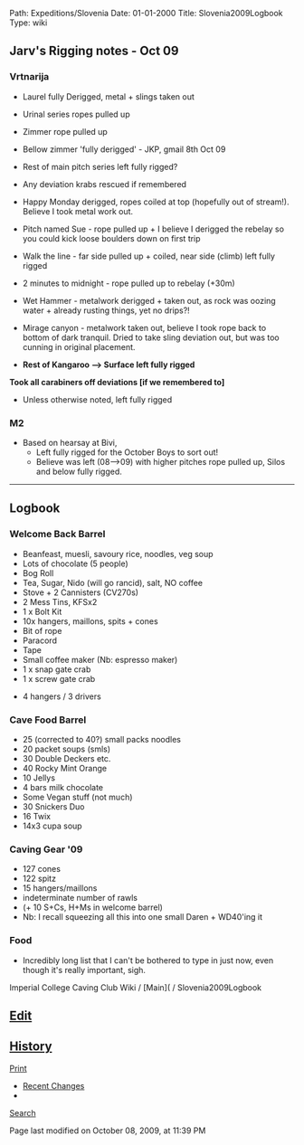 Path: Expeditions/Slovenia
Date: 01-01-2000
Title: Slovenia2009Logbook
Type: wiki



Jarv's Rigging notes - Oct 09
-----------------------------

### Vrtnarija

-   Laurel fully Derigged, metal + slings taken out
-   Urinal series ropes pulled up




-   Zimmer rope pulled up
-   Bellow zimmer 'fully derigged' - JKP, gmail 8th Oct 09




-   Rest of main pitch series left fully rigged?
-   Any deviation krabs rescued if remembered




-   Happy Monday derigged, ropes coiled at top (hopefully out
    of stream!). Believe I took metal work out.
-   Pitch named Sue - rope pulled up + I believe I derigged the rebelay
    so you could kick loose boulders down on first trip
-   Walk the line - far side pulled up + coiled, near side (climb) left
    fully rigged
-   2 minutes to midnight - rope pulled up to rebelay (+30m)
-   Wet Hammer - metalwork derigged + taken out, as rock was oozing
    water + already rusting things, yet no drips?!
-   Mirage canyon - metalwork taken out, believe I took rope back to
    bottom of dark tranquil. Dried to take sling deviation out, but was
    too cunning in original placement.
-   **Rest of Kangaroo --&gt; Surface left fully rigged**

**Took all carabiners off deviations \[if we remembered to\]**





-   Unless otherwise noted, left fully rigged





### M2

-   Based on hearsay at Bivi,
    -   Left fully rigged for the October Boys to sort out!
    -   Believe was left (08--&gt;09) with higher pitches rope pulled
        up, Silos and below fully rigged.





------------------------------------------------------------------------





Logbook
-------

### Welcome Back Barrel

-   Beanfeast, muesli, savoury rice, noodles, veg soup
-   Lots of chocolate (5 people)
-   Bog Roll
-   Tea, Sugar, Nido (will go rancid), salt, NO coffee
-   Stove + 2 Cannisters (CV270s)
-   2 Mess Tins, KFSx2
-   1 x Bolt Kit
-   10x hangers, maillons, spits + cones
-   Bit of rope
-   Paracord
-   Tape
-   Small coffee maker (Nb: espresso maker)
-   1 x snap gate crab
-   1 x screw gate crab

+ 4 hangers / 3 drivers





### Cave Food Barrel

-   25 (corrected to 40?) small packs noodles
-   20 packet soups (smls)
-   30 Double Deckers etc.
-   40 Rocky Mint Orange
-   10 Jellys
-   4 bars milk chocolate
-   Some Vegan stuff (not much)
-   30 Snickers Duo
-   16 Twix
-   14x3 cupa soup





### Caving Gear '09

-   127 cones
-   122 spitz
-   15 hangers/maillons
-   indeterminate number of rawls
-   (+ 10 S+Cs, H+Ms in welcome barrel)
-   Nb: I recall squeezing all this into one small Daren + WD40'ing it





### Food

-   Incredibly long list that I can't be bothered to type in just now,
    even though it's really important, sigh.







Imperial College Caving Club Wiki /
[Main]( /
Slovenia2009Logbook





[Edit](Slovenia2009Logbook?action=edit)
-
[History](Slovenia2009Logbook?action=diff)
-
[Print](Slovenia2009Logbook?action=print)
- [Recent
Changes](RecentChanges)
-
[Search](https://union.ic.ac.uk/rcc/caving/old/wiki/edit.php?n=Site.Search)





Page last modified on October 08, 2009, at 11:39 PM
